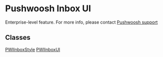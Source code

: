 # Pushwoosh Inbox UI
Enterprise-level feature. For more info, please contact [Pushwoosh support](https://www.pushwoosh.com/contact-us/)
## Classes
[PWIInboxStyle](PWIInboxStyle.md)
[PWIInboxUI](PWIInboxUI.md)
